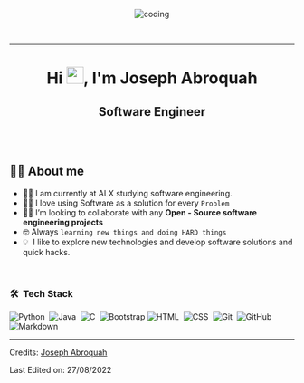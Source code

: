<p align="center"><img align="center" src="https://github.com/jabroquah/main/blob/main/animesher.com_computer-gif-whos-there-49651.gif" alt="coding" /></p>
<br>

<hr>
<h1 align="center">Hi <img src="https://github.com/jabroquah/main/blob/main/hi.gif" width="30px">, I'm Joseph Abroquah</h1>
<h2 align="center"> Software Engineer </h2>

<br><br>
## :sassy_man:  About me 
- :student: I am currently at ALX studying software engineering.
- :technologist: I love using Software as a solution for every `Problem`
- :student: I’m looking to collaborate with any **Open - Source software engineering projects**
- :nerd_face: Always `learning new things and doing HARD things`
- 💡 &nbsp;I like to explore new technologies and develop software solutions and quick hacks.

<br>

### 🛠 &nbsp;Tech Stack
![Python](https://img.shields.io/badge/-Python-05122A?style=flat&logo=python)&nbsp;
![Java](https://img.shields.io/badge/-Java-05122A?style=flat&logo=Java&logoColor=FFA518)&nbsp;
![C](https://img.shields.io/badge/-C-05122A?style=flat&logo=C&logoColor=A8B9CC)&nbsp;
![Bootstrap](https://img.shields.io/badge/-Bootstrap-05122A?style=flat&logo=bootstrap&logoColor=563D7C)
![HTML](https://img.shields.io/badge/-HTML-05122A?style=flat&logo=HTML5)&nbsp;
![CSS](https://img.shields.io/badge/-CSS-05122A?style=flat&logo=CSS3&logoColor=1572B6)&nbsp;
![Git](https://img.shields.io/badge/-Git-05122A?style=flat&logo=git)&nbsp;
![GitHub](https://img.shields.io/badge/-GitHub-05122A?style=flat&logo=github)&nbsp;
![Markdown](https://img.shields.io/badge/-Markdown-05122A?style=flat&logo=markdown)


-----
Credits: [Joseph Abroquah](https://github.com/jabroquah)

Last Edited on: 27/08/2022
